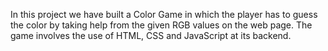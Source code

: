 In this project we have built a Color Game in which the player has to guess the color by taking help from the given RGB values on the web page. The game involves the use of HTML, CSS and JavaScript at its backend.

